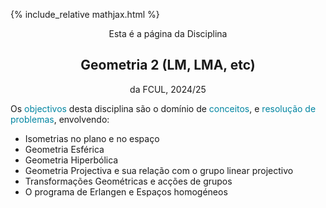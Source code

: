 {% include_relative mathjax.html %}

<p align="center"> Esta é a página da Disciplina </p>

<h2 align="center"> Geometria 2 (LM, LMA, etc) </h2>

<p align="center"> da FCUL, 2024/25 </p>


Os <span style="color:#0085A1">objectivos</span> desta disciplina são o domínio de <span style="color:#0085A1">conceitos</span>, e <span style="color:#0085A1">resolução de problemas</span>, envolvendo:

- Isometrias no plano e no espaço
- Geometria Esférica
- Geometria Hiperbólica
- Geometria Projectiva e sua relação com o grupo linear projectivo
- Transformações Geométricas e acções de grupos
- O programa de Erlangen e Espaços homogéneos

<!-- Aprendizagem de algoritmos e resolução de problemas elementares envolvendo números inteiros e números modulares, e sua aplicação em criptografia. Estudo de técnicas básicas de contagem, de combinatória enumerativa, e de relações de recorrência lineares, do ponto de vista teórico e computacional. Introdução às relações entre grafos simples, grafos dirigidos e matrizes, e sua aplicação a algoritmos de pesquisa na internet. -->
